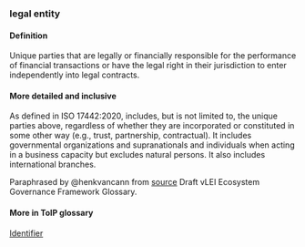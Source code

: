 ### legal entity

<h4>Definition</h4><p>Unique parties that are legally or financially responsible for the performance of financial transactions or have the legal right in their jurisdiction to enter independently into legal contracts.</p><h4>More detailed and inclusive</h4><p>As defined in ISO 17442:2020, includes, but is not limited to, the unique parties above, regardless of whether they are incorporated or constituted in some other way (e.g., trust, partnership, contractual). It includes governmental organizations and supranationals and individuals when acting in a business capacity but excludes natural persons. It also includes international branches.</p><p>Paraphrased by @henkvancann from <a href="https://www.gleif.org/vlei/introducing-the-vlei-ecosystem-governance-framework/2022-02-07_verifiable-lei-vlei-ecosystem-governance-framework-glossary-draft-publication_v0.9-draft.pdf">source</a> Draft vLEI Ecosystem Governance Framework Glossary.</p><h4>More in ToIP glossary</h4><p><a href="https://github.com/trustoverip/toip/wiki/legal-entity">Identifier</a></p>